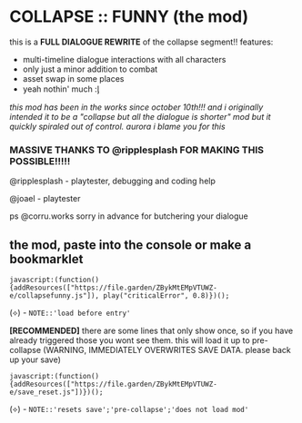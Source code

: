 # COLLAPSE :: FUNNY (the mod)

this is a **FULL DIALOGUE REWRITE** of the collapse segment!! features:
* multi-timeline dialogue interactions with all characters
* only just a minor addition to combat
* asset swap in some places
* yeah nothin' much :ᶅ

*this mod has been in the works since october 10th!!! and i originally intended it to be a "collapse but all the dialogue is shorter" mod but it quickly spiraled out of control. aurora i blame you for this*

### MASSIVE THANKS TO @ripplesplash FOR MAKING THIS POSSIBLE!!!!!
@ripplesplash  - playtester, debugging and coding help

@joael - playtester

ps @corru.works sorry in advance for butchering your dialogue

## the mod, paste into the **console** or make a **bookmarklet**
`javascript:(function(){addResources(["https://file.garden/ZBykMtEMpVTUWZ-e/collapsefunny.js"]), play("criticalError", 0.8)})();`

(⟡) - `NOTE::'load before entry'`

**[RECOMMENDED]** there are some lines that only show once, so if you have already triggered those you wont see them. this will load it up to pre-collapse
(WARNING, IMMEDIATELY OVERWRITES SAVE DATA. please back up your save)

`javascript:(function(){addResources(["https://file.garden/ZBykMtEMpVTUWZ-e/save_reset.js"])})();`

(⟡) - `NOTE::'resets save';'pre-collapse';'does not load mod'`
